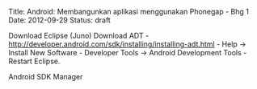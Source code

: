 Title: Android: Membangunkan aplikasi menggunakan Phonegap - Bhg 1
Date: 2012-09-29
Status: draft

Download Eclipse (Juno)
Download ADT - http://developer.android.com/sdk/installing/installing-adt.html
    - Help -> Install New Software
        - Developer Tools -> Android Development Tools
        - Restart Eclipse.

Android SDK Manager
